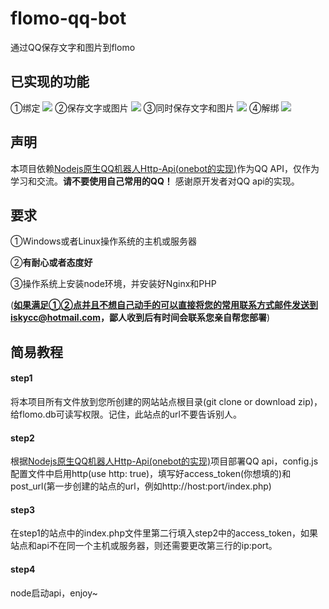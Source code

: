 # flomo-qq-bot

通过QQ保存文字和图片到flomo

## 已实现的功能

①绑定
![](https://cdn.jsdelivr.net/gh/iskycc/flomo-qq-bot/pic/bb.jpg)
②保存文字或图片
![](https://cdn.jsdelivr.net/gh/iskycc/flomo-qq-bot/pic/aa.jpg)
③同时保存文字和图片
![](https://cdn.jsdelivr.net/gh/iskycc/flomo-qq-bot/pic/cc.jpg)
④解绑
![](https://cdn.jsdelivr.net/gh/iskycc/flomo-qq-bot/pic/dd.jpg)

## 声明
本项目依赖[Nodejs原生QQ机器人Http-Api(onebot的实现)](https://github.com/takayama-lily/node-onebot)作为QQ API，仅作为学习和交流。**请不要使用自己常用的QQ！** 感谢原开发者对QQ api的实现。
## 要求
①Windows或者Linux操作系统的主机或服务器

②**有耐心或者态度好**

③操作系统上安装node环境，并安装好Nginx和PHP

(**如果满足①②点并且不想自己动手的可以直接将您的常用联系方式邮件发送到iskycc@hotmail.com，鄙人收到后有时间会联系您亲自帮您部署**)

## 简易教程

#### step1

将本项目所有文件放到您所创建的网站站点根目录(git clone or download zip)，给flomo.db可读写权限。记住，此站点的url不要告诉别人。

#### step2

根据[Nodejs原生QQ机器人Http-Api(onebot的实现)](https://github.com/takayama-lily/node-onebot)项目部署QQ api，config.js配置文件中启用http(use http: true)，填写好access_token(你想填的)和post_url(第一步创建的站点的url，例如http://host:port/index.php)

#### step3

在step1的站点中的index.php文件里第二行填入step2中的access_token，如果站点和api不在同一个主机或服务器，则还需要更改第三行的ip:port。

#### step4

node启动api，enjoy~
